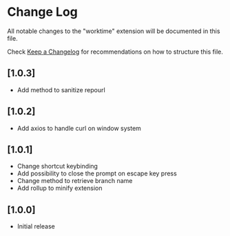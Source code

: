 # Change Log

All notable changes to the "worktime" extension will be documented in this file.

Check [Keep a Changelog](http://keepachangelog.com/) for recommendations on how to structure this file.

## [1.0.3]

- Add method to sanitize repourl

## [1.0.2]

- Add axios to handle curl on window system

## [1.0.1]

- Change shortcut keybinding
- Add possibility to close the prompt on escape key press
- Change method to retrieve branch name
- Add rollup to minify extension

## [1.0.0]

- Initial release
